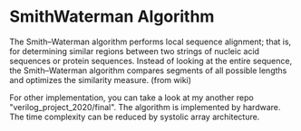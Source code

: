 # SmithWaterman Algorithm #

The Smith–Waterman algorithm performs local sequence alignment; that is, for determining similar regions between two strings of nucleic acid sequences or protein sequences. Instead of looking at the entire sequence, the Smith–Waterman algorithm compares segments of all possible lengths and optimizes the similarity measure. (from wiki)

For other implementation, you can take a look at my another repo "verilog_project_2020/final".
The algorithm is implemented by hardware. The time complexity can be reduced by systolic array architecture. 

